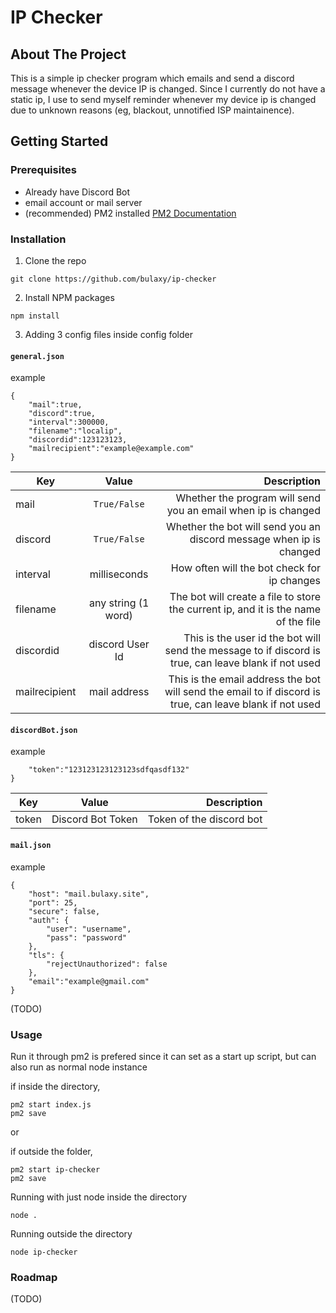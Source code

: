 # IP Checker

## About The Project

This is a simple ip checker program which emails and send a discord message whenever the device IP is changed. Since I currently do not have a static ip, I use to send myself reminder whenever my device ip is changed due to unknown reasons (eg, blackout, unnotified ISP maintainence).

## Getting Started
### Prerequisites

- Already have Discord Bot
- email account or mail server
- (recommended) PM2 installed [PM2 Documentation](https://pm2.keymetrics.io/docs/usage/quick-start/)

### Installation

1. Clone the repo

```
git clone https://github.com/bulaxy/ip-checker
```

2. Install NPM packages 

```
npm install
```

3. Adding 3 config files inside config folder

#### `general.json`

example
```
{
    "mail":true, 
    "discord":true,
    "interval":300000,
    "filename":"localip",
    "discordid":123123123,
    "mailrecipient":"example@example.com"
}
```

| Key | Value | Description|
| ------------- |:-------------:| -----:|
| mail | `True/False` | Whether the program will send you an email when ip is changed|
| discord | `True/False` | Whether the bot will send you an discord message when ip is changed|
| interval | milliseconds | How often will the bot check for ip changes|
| filename | any string (1 word) | The bot will create a file to store the current ip, and it is the name of the file |
| discordid | discord User Id | This is the user id the bot will send the message to if discord is true, can leave blank if not used|
| mailrecipient | mail address | This is the email address the bot will send the email to if discord is true, can leave blank if not used|


#### `discordBot.json`

example
```{
    "token":"123123123123123sdfqasdf132"
}
```

| Key | Value | Description|
| ------------- |:-------------:| -----:|
| token | Discord Bot Token | Token of the discord bot|

#### `mail.json`

example
```
{
    "host": "mail.bulaxy.site",
    "port": 25,
    "secure": false, 
    "auth": {
        "user": "username",
        "pass": "password"
    },
    "tls": {
        "rejectUnauthorized": false
    },
    "email":"example@gmail.com"
}
```

(TODO)

### Usage

Run it through pm2 is prefered since it can set as a start up script, but can also run as normal node instance

if inside the directory, 
```
pm2 start index.js
pm2 save
```

or 

if outside the folder,

```
pm2 start ip-checker
pm2 save
```

Running with just node inside the directory

```
node .
```

Running outside the directory

```
node ip-checker
```

### Roadmap
(TODO)
